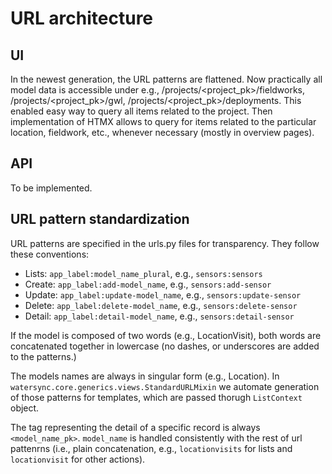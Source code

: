 # URL architecture

## UI

In the newest generation, the URL patterns are flattened. Now practically all model data is accessible under e.g., /projects/<project_pk>/fieldworks, /projects/<project_pk>/gwl, /projects/<project_pk>/deployments. This enabled easy way to query all items related to the project. Then implementation of HTMX allows to query for items related to the particular location, fieldwork, etc., whenever necessary (mostly in overview pages).

## API

To be implemented.

## URL pattern standardization

URL patterns are specified in the urls.py files for transparency. They follow these conventions:

- Lists: `app_label:model_name_plural`, e.g., `sensors:sensors`
- Create: `app_label:add-model_name`, e.g., `sensors:add-sensor`
- Update: `app_label:update-model_name`, e.g., `sensors:update-sensor`
- Delete: `app_label:delete-model_name`, e.g., `sensors:delete-sensor`
- Detail: `app_label:detail-model_name`, e.g., `sensors:detail-sensor`

If the model is composed of two words (e.g., LocationVisit), both words are concatenated together in lowercase (no dashes, or underscores are added to the patterns.)

The models names are always in singular form (e.g., Location). In `watersync.core.generics.views.StandardURLMixin` we automate generation of those patterns for templates, which are passed thorugh `ListContext` object.

The tag representing the detail of a specific record is always `<model_name_pk>`. `model_name` is handled consistently with the rest of url pattenrns (i.e., plain concatenation, e.g., `locationvisits` for lists and `locationvisit` for other actions).
